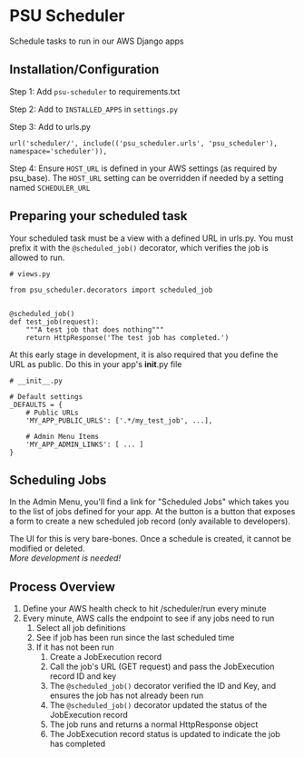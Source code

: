 # PSU Scheduler

Schedule tasks to run in our AWS Django apps

## Installation/Configuration

Step 1: Add `psu-scheduler` to requirements.txt

Step 2: Add to `INSTALLED_APPS` in `settings.py`

Step 3: Add to urls.py
```
url('scheduler/', include(('psu_scheduler.urls', 'psu_scheduler'), namespace='scheduler')),
```

Step 4: Ensure `HOST_URL` is defined in your AWS settings (as required by psu_base). 
The `HOST_URL` setting can be overridden if needed by a setting named `SCHEDULER_URL`

## Preparing your scheduled task
Your scheduled task must be a view with a defined URL in urls.py. 
You must prefix it with the `@scheduled_job()` decorator, which verifies the job is allowed to run.
```buildoutcfg
# views.py

from psu_scheduler.decorators import scheduled_job


@scheduled_job()
def test_job(request):
    """A test job that does nothing"""
    return HttpResponse('The test job has completed.')
```

At this early stage in development, it is also required that you define the URL as public. 
Do this in your app's __init__.py file
```buildoutcfg
# __init__.py

# Default settings
_DEFAULTS = {
    # Public URLs
    'MY_APP_PUBLIC_URLS': ['.*/my_test_job', ...],
    
    # Admin Menu Items
    'MY_APP_ADMIN_LINKS': [ ... ]
}
```

## Scheduling Jobs
In the Admin Menu, you'll find a link for "Scheduled Jobs" which takes you to the list 
of jobs defined for your app. At the button is a button that exposes a form to create a 
new scheduled job record (only available to developers).

The UI for this is very bare-bones.  Once a schedule is created, it cannot be modified or deleted.  
*More development is needed!*

## Process Overview
1. Define your AWS health check to hit /scheduler/run every minute
1. Every minute, AWS calls the endpoint to see if any jobs need to run
   1. Select all job definitions
   1. See if job has been run since the last scheduled time
   1. If it has not been run
      1. Create a JobExecution record
      1. Call the job's URL (GET request) and pass the JobExecution record ID and key
      1. The `@scheduled_job()` decorator verified the ID and Key, and ensures the job has not already been run
      1. The `@scheduled_job()` decorator updated the status of the JobExecution record
      1. The job runs and returns a normal HttpResponse object
      1. The JobExecution record status is updated to indicate the job has completed
